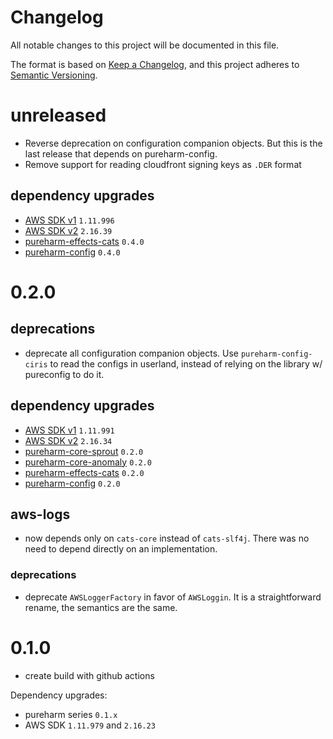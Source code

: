 # Changelog

All notable changes to this project will be documented in this file.

The format is based on [Keep a Changelog](https://keepachangelog.com/en/1.0.0/),
and this project adheres to [Semantic Versioning](https://semver.org/spec/v2.0.0.html).

# unreleased

- Reverse deprecation on configuration companion objects. But this is the last release that depends on pureharm-config.
- Remove support for reading cloudfront signing keys as `.DER` format

## dependency upgrades

- [AWS SDK v1](https://github.com/aws/aws-sdk-java/releases) `1.11.996`
- [AWS SDK v2](https://github.com/aws/aws-sdk-java-v2/releases) `2.16.39`
- [pureharm-effects-cats](https://github.com/busymachines/pureharm-effects-cats/releases) `0.4.0`
- [pureharm-config](https://github.com/busymachines/pureharm-config/releases) `0.4.0`

# 0.2.0

## deprecations

- deprecate all configuration companion objects. Use `pureharm-config-ciris` to read the configs in userland, instead of relying on the library w/ pureconfig to do it.

## dependency upgrades

- [AWS SDK v1](https://github.com/aws/aws-sdk-java/releases) `1.11.991`
- [AWS SDK v2](https://github.com/aws/aws-sdk-java-v2/releases) `2.16.34`
- [pureharm-core-sprout](https://github.com/busymachines/pureharm-core/releases) `0.2.0`
- [pureharm-core-anomaly](https://github.com/busymachines/pureharm-core/releases) `0.2.0`
- [pureharm-effects-cats](https://github.com/busymachines/pureharm-effects-cats/releases) `0.2.0`
- [pureharm-config](https://github.com/busymachines/pureharm-config/releases) `0.2.0`

## aws-logs

- now depends only on `cats-core` instead of `cats-slf4j`. There was no need to depend directly on an implementation.

### deprecations

- deprecate `AWSLoggerFactory` in favor of `AWSLoggin`. It is a straightforward rename, the semantics are the same.

# 0.1.0

- create build with github actions

Dependency upgrades:

- pureharm series `0.1.x`
- AWS SDK `1.11.979` and `2.16.23`
